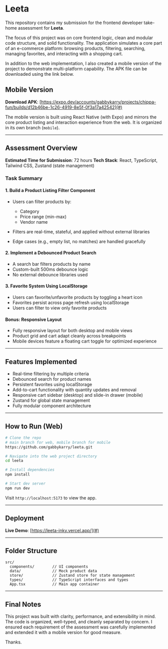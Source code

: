 # Leeta

This repository contains my submission for the frontend developer take-home assessment for **Leeta**.

The focus of this project was on core frontend logic, clean and modular code structure, and solid functionality. The application simulates a core part of an e-commerce platform: browsing products, filtering, searching, managing favorites, and interacting with a shopping cart.

In addition to the web implementation, I also created a mobile version of the project to demonstrate multi-platform capability. The APK file can be downloaded using the link below.

## Mobile Version

**Download APK**: [https://expo.dev/accounts/gabbykarry/projects/chippa-fun/builds/d12b46be-1c26-4919-8e5f-0f3a17a42542](#)

The mobile version is built using React Native (with Expo) and mirrors the core product listing and interaction experience from the web. It is organized in its own branch (`mobile`).

---

## Assessment Overview

**Estimated Time for Submission**: 72 hours
**Tech Stack**: React, TypeScript, Tailwind CSS, Zustand (state management)

### Task Summary

#### 1. Build a Product Listing Filter Component

- Users can filter products by:
  - Category
  - Price range (min-max)
  - Vendor name

- Filters are real-time, stateful, and applied without external libraries
- Edge cases (e.g., empty list, no matches) are handled gracefully

#### 2. Implement a Debounced Product Search

- A search bar filters products by name
- Custom-built 500ms debounce logic
- No external debounce libraries used

#### 3. Favorite System Using LocalStorage

- Users can favorite/unfavorite products by toggling a heart icon
- Favorites persist across page refresh using localStorage
- Users can filter to view only favorite products

#### Bonus: Responsive Layout

- Fully responsive layout for both desktop and mobile views
- Product grid and cart adapt cleanly across breakpoints
- Mobile devices feature a floating cart toggle for optimized experience

---

## Features Implemented

- Real-time filtering by multiple criteria
- Debounced search for product names
- Persistent favorites using localStorage
- Add-to-cart functionality with quantity updates and removal
- Responsive cart sidebar (desktop) and slide-in drawer (mobile)
- Zustand for global state management
- Fully modular component architecture

---

## How to Run (Web)

```bash
# Clone the repo
# main branch for web, mobile branch for mobile
https://github.com/gabbykarry/leeta.git

# Navigate into the web project directory
cd leeta

# Install dependencies
npm install

# Start dev server
npm run dev
```

Visit `http://localhost:5173` to view the app.

---

## Deployment

**Live Demo**: [https://leeta-inky.vercel.app/](#)

---

## Folder Structure

```
src/
  components/        // UI components
  data/              // Mock product data
  store/             // Zustand store for state management
  types/             // TypeScript interfaces and types
  App.tsx            // Main app container
```

---

## Final Notes

This project was built with clarity, performance, and extensibility in mind. The code is organized, well-typed, and cleanly separated by concern. I ensured each requirement of the assessment was carefully implemented and extended it with a mobile version for good measure.

Thanks.
